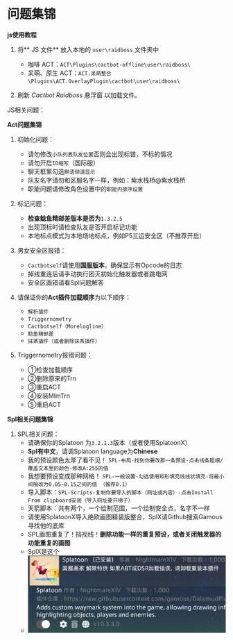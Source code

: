 # 问题集锦

**js使用教程**
 
1. 将** JS 文件** 放入本地的 `user\raidboss` 文件夹中
    - 咖啡 ACT：`ACT\Plugins\cactbot-offline\user\raidboss\`
    - 呆萌、原生 ACT：`ACT.呆萌整合\Plugins\ACT.OverlayPlugin\cactbot\user\raidboss\`

2. 刷新 _Cactbot Raidboss_ 悬浮窗 以加载文件。

JS相关问题：

**Act问题集锦**

1. 初始化问题：
    - 请勿修改`小队列表队友位置`否则会出现标错，不标的情况
    - 请勿开启`ID缩写`（国际服）
    - 聊天框里勾选`默语频道显示`
    - 队友名字请勿和区服名字一样，例如：紫水栈桥@紫水栈桥
    - 职能问题请修改角色设置中的`职能内排序设置`

2. 标记问题：
    - **检查鲶鱼精邮差版本是否为**`1.3.2.5`
    - 出现顶标时请检查队友是否开启标记功能
    - 本地标点模式为本地场地标点，例如P5三运安全区（不推荐开启）

3. 男女安全区报错：  
    - `Cactbotself`请使用**国服版本**，确保显示有Opcode的日志
    - 掉线重连后请手动执行团灭初始化触发器或者跳电网
    - 安全区画错请看Spl问题解答

4. 请保证你的**Act插件加载顺序**为以下顺序：
    - `解析插件 `
    - `Triggernometry`
    - `Cactbotself（Morelogline）`
    - `鲶鱼精邮差`
    - `抹茶插件（或者删除抹茶插件）`

5. Triggernometry报错问题：
    - ①检查加载顺序 
    - ②删除原来的Trn
    - ③重启ACT 
    - ④安装MlmTrn 
    - ⑤重启ACT 

**Spl相关问题集锦**

1. SPL相关问题：
    - 请确保你的Splatoon 为`3.2.1.3`版本（或者使用SplatoonX）
    - **Spl有中文**，请调Splatoon language为**Chinese**
    - 我的预设颜色太厚了看不见！
`SPL-布局-找到你要改那一条预设-点击线条粗细/覆盖文本里的颜色-修改A:255的值 `
    - 我想要预设变成那种网格！ `SPL-一般设置-勾选使用矩形填充线线状填充-将最小间隔改为0.05~0.15之间的值 （推荐0.1）`
    - 导入脚本：`SPL-Scripts-复制你要导入的脚本（网址或内容）-点击Install From clipboard安装（导入网址要开梯子）`
    - 天箭脚本：共有两个，一个绘制范围，一个绘制安全点，名字不一样
    - 请使用SplatoonX导入绝欧画图精装版整合，SplX请Github搜索Gamous寻找他的底库
    - SPL画图重复了！挡视线！**删除功能一样的重复预设，或者关闭触发器的功能重复的画图**
    - SplX是这个
    - <img src="https://github.com/LintoWilr/ReadMe/blob/main/1.png">



